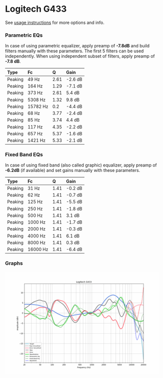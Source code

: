 # Logitech G433
See [usage instructions](https://github.com/jaakkopasanen/AutoEq#usage) for more options and info.

### Parametric EQs
In case of using parametric equalizer, apply preamp of **-7.8dB** and build filters manually
with these parameters. The first 5 filters can be used independently.
When using independent subset of filters, apply preamp of **-7.8 dB**.

| Type    | Fc       |    Q | Gain    |
|:--------|:---------|:-----|:--------|
| Peaking | 49 Hz    | 2.61 | -2.6 dB |
| Peaking | 164 Hz   | 1.29 | -7.1 dB |
| Peaking | 373 Hz   | 2.61 | 5.4 dB  |
| Peaking | 5308 Hz  | 1.32 | 9.8 dB  |
| Peaking | 15782 Hz | 0.2  | -4.4 dB |
| Peaking | 68 Hz    | 3.77 | -2.4 dB |
| Peaking | 85 Hz    | 3.74 | 4.4 dB  |
| Peaking | 117 Hz   | 4.35 | -2.2 dB |
| Peaking | 657 Hz   | 5.37 | -1.6 dB |
| Peaking | 1421 Hz  | 5.33 | -2.1 dB |

### Fixed Band EQs
In case of using fixed band (also called graphic) equalizer, apply preamp of **-6.2dB**
(if available) and set gains manually with these parameters.

| Type    | Fc       |    Q | Gain    |
|:--------|:---------|:-----|:--------|
| Peaking | 31 Hz    | 1.41 | -0.2 dB |
| Peaking | 62 Hz    | 1.41 | -0.7 dB |
| Peaking | 125 Hz   | 1.41 | -5.5 dB |
| Peaking | 250 Hz   | 1.41 | -1.8 dB |
| Peaking | 500 Hz   | 1.41 | 3.1 dB  |
| Peaking | 1000 Hz  | 1.41 | -1.7 dB |
| Peaking | 2000 Hz  | 1.41 | -0.3 dB |
| Peaking | 4000 Hz  | 1.41 | 6.1 dB  |
| Peaking | 8000 Hz  | 1.41 | 0.3 dB  |
| Peaking | 16000 Hz | 1.41 | -6.4 dB |

### Graphs
![](./Logitech%20G433.png)